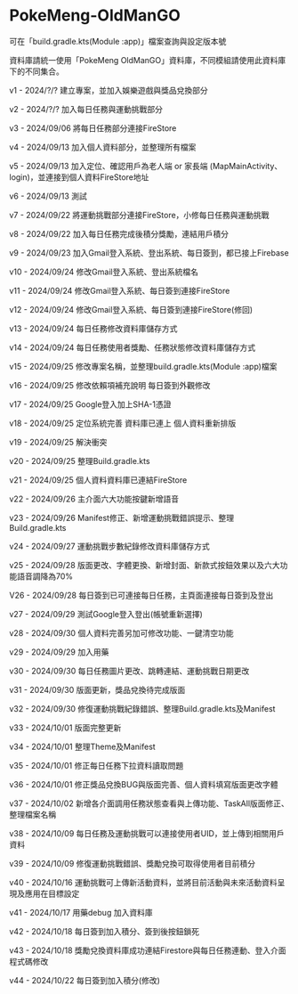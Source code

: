 # PokeMeng-OldManGO

可在「build.gradle.kts(Module :app)」檔案查詢與設定版本號

資料庫請統一使用「PokeMeng OldManGO」資料庫，不同模組請使用此資料庫下的不同集合。

v1 - 2024/?/? 建立專案，並加入娛樂遊戲與獎品兌換部分

v2 - 2024/?/? 加入每日任務與運動挑戰部分

v3 - 2024/09/06 將每日任務部分連接FireStore

v4 - 2024/09/13 加入個人資料部分，並整理所有檔案

v5 - 2024/09/13 加入定位、確認用戶為老人端 or 家長端 (MapMainActivity、login)，並連接到個人資料FireStore地址

v6 - 2024/09/13 測試

v7 - 2024/09/22 將運動挑戰部分連接FireStore，小修每日任務與運動挑戰

v8 - 2024/09/22 加入每日任務完成後積分獎勵，連結用戶積分

v9 - 2024/09/23 加入Gmail登入系統、登出系統、每日簽到，都已接上Firebase

v10 - 2024/09/24 修改Gmail登入系統、登出系統檔名

v11 - 2024/09/24 修改Gmail登入系統、每日簽到連接FireStore

v12 - 2024/09/24 修改Gmail登入系統、每日簽到連接FireStore(修回)

v13 - 2024/09/24 每日任務修改資料庫儲存方式

v14 - 2024/09/24 每日任務使用者獎勵、任務狀態修改資料庫儲存方式

v15 - 2024/09/25 修改專案名稱，並整理build.gradle.kts(Module :app)檔案

v16 - 2024/09/25 修改依賴項補充說明 每日簽到外觀修改

v17 - 2024/09/25 Google登入加上SHA-1憑證

v18 - 2024/09/25 定位系統完善 資料庫已連上 個人資料重新排版

v19 - 2024/09/25 解決衝突

v20 - 2024/09/25 整理Build.gradle.kts

v21 - 2024/09/25 個人資料資料庫已連結FireStore

v22 - 2024/09/26 主介面六大功能按鍵新增語音

v23 - 2024/09/26 Manifest修正、新增運動挑戰錯誤提示、整理Build.gradle.kts

v24 - 2024/09/27 運動挑戰步數紀錄修改資料庫儲存方式

v25 - 2024/09/28 版面更改、字體更換、新增封面、新款式按鈕效果以及六大功能語音調降為70%

V26 - 2024/09/28 每日簽到已可連接每日任務，主頁面連接每日簽到及登出

v27 - 2024/09/29 測試Google登入登出(帳號重新選擇)

v28 - 2024/09/30 個人資料完善另加可修改功能、一鍵清空功能

v29 - 2024/09/29 加入用藥

v30 - 2024/09/30 每日任務圖片更改、跳轉連結、運動挑戰日期更改

v31 - 2024/09/30 版面更新，獎品兌換待完成版面

v32 - 2024/09/30 修復運動挑戰紀錄錯誤、整理Build.gradle.kts及Manifest

v33 - 2024/10/01 版面完整更新

v34 - 2024/10/01 整理Theme及Manifest

v35 - 2024/10/01 修正每日任務下拉資料讀取問題

v36 - 2024/10/01 修正獎品兌換BUG與版面完善、個人資料填寫版面更改字體

v37 - 2024/10/02 新增各介面調用任務狀態查看與上傳功能、TaskAll版面修正、整理檔案名稱

v38 - 2024/10/09 每日任務及運動挑戰可以連接使用者UID，並上傳到相關用戶資料

v39 - 2024/10/09 修復運動挑戰錯誤、獎勵兌換可取得使用者目前積分

v40 - 2024/10/16 運動挑戰可上傳新活動資料，並將目前活動與未來活動資料呈現及應用在目標設定

v41 - 2024/10/17 用藥debug 加入資料庫

v42 - 2024/10/18 每日簽到加入積分、簽到後按鈕鎖死

v43 - 2024/10/18 獎勵兌換資料庫成功連結Firestore與每日任務連動、登入介面程式碼修改

v44 - 2024/10/22 每日簽到加入積分(修改)